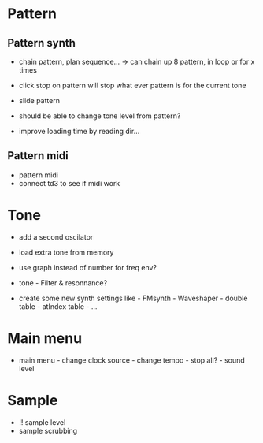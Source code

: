 
# Pattern
## Pattern synth

- chain pattern, plan sequence...
        -> can chain up 8 pattern, in loop or for x times
- click stop on pattern will stop what ever pattern is for the current tone
- slide pattern

- should be able to change tone level from pattern?
- improve loading time by reading dir...

## Pattern midi

- pattern midi
- connect td3 to see if midi work

# Tone

- add a second oscilator
- load extra tone from memory
- use graph instead of number for freq env?
- tone
        - Filter & resonnance?

- create some new synth settings like 
        - FMsynth
        - Waveshaper
        - double table
        - atIndex table
        - ...

# Main menu

- main menu
        - change clock source
        - change tempo
        - stop all?
        - sound level

# Sample

- !! sample level
- sample scrubbing
